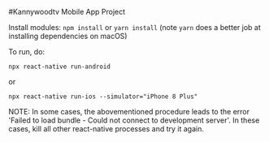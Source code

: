 #Kannywoodtv Mobile App Project

Install modules:
```npm install``` or ```yarn install``` (note ```yarn``` does a better job at installing dependencies on macOS)

To run, do:
```
npx react-native run-android
```
or
```
npx react-native run-ios --simulator="iPhone 8 Plus"
```

NOTE: In some cases, the abovementioned procedure leads to the error 'Failed to load bundle - Could not connect to development server'. In these cases, kill all other react-native processes and try it again.

